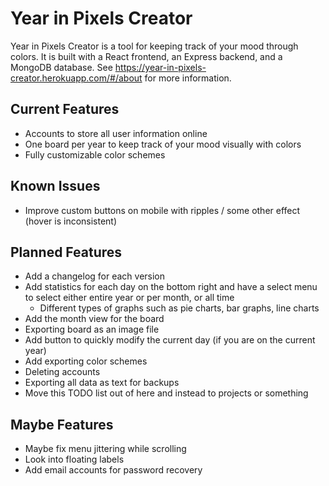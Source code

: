 # Year in Pixels Creator

Year in Pixels Creator is a tool for keeping track of your mood through colors. It is built with a React frontend, an Express backend, and a MongoDB database. See https://year-in-pixels-creator.herokuapp.com/#/about for more information.

## Current Features

- Accounts to store all user information online
- One board per year to keep track of your mood visually with colors
- Fully customizable color schemes

## Known Issues

- Improve custom buttons on mobile with ripples / some other effect (hover is inconsistent)

## Planned Features

- Add a changelog for each version
- Add statistics for each day on the bottom right and have a select menu to select either entire year or per month, or all time
  - Different types of graphs such as pie charts, bar graphs, line charts
- Add the month view for the board
- Exporting board as an image file
- Add button to quickly modify the current day (if you are on the current year)
- Add exporting color schemes
- Deleting accounts
- Exporting all data as text for backups
- Move this TODO list out of here and instead to projects or something

## Maybe Features

- Maybe fix menu jittering while scrolling
- Look into floating labels
- Add email accounts for password recovery
